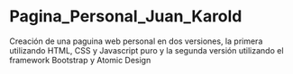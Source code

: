 # Pagina_Personal_Juan_Karold
Creación de una paguina web personal en dos versiones, la primera utilizando HTML, CSS y Javascript puro y la segunda versión utilizando el framework Bootstrap y Atomic Design 
